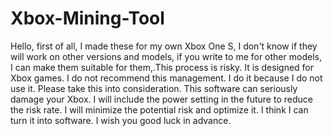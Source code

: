 # Xbox-Mining-Tool

Hello, first of all, I made these for my own Xbox One S, I don't know if they will work on other versions and models, if you write to me for other models, I can make them suitable for them,.This process is risky. It is designed for Xbox games. I do not recommend this management. I do it because I do not use it. Please take this into consideration. This software can seriously damage your Xbox. I will include the power setting in the future to reduce the risk rate. I will minimize the potential risk and optimize it. I think I can turn it into software. I wish you good luck in advance.
